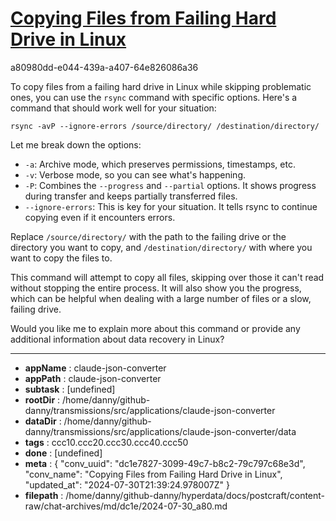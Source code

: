 # [Copying Files from Failing Hard Drive in Linux](https://claude.ai/chat/dc1e7827-3099-49c7-b8c2-79c797c68e3d)

a80980dd-e044-439a-a407-64e826086a36

 To copy files from a failing hard drive in Linux while skipping problematic ones, you can use the `rsync` command with specific options. Here's a command that should work well for your situation:

```
rsync -avP --ignore-errors /source/directory/ /destination/directory/
```

Let me break down the options:

- `-a`: Archive mode, which preserves permissions, timestamps, etc.
- `-v`: Verbose mode, so you can see what's happening.
- `-P`: Combines the `--progress` and `--partial` options. It shows progress during transfer and keeps partially transferred files.
- `--ignore-errors`: This is key for your situation. It tells rsync to continue copying even if it encounters errors.

Replace `/source/directory/` with the path to the failing drive or the directory you want to copy, and `/destination/directory/` with where you want to copy the files to.

This command will attempt to copy all files, skipping over those it can't read without stopping the entire process. It will also show you the progress, which can be helpful when dealing with a large number of files or a slow, failing drive.

Would you like me to explain more about this command or provide any additional information about data recovery in Linux?

---

* **appName** : claude-json-converter
* **appPath** : claude-json-converter
* **subtask** : [undefined]
* **rootDir** : /home/danny/github-danny/transmissions/src/applications/claude-json-converter
* **dataDir** : /home/danny/github-danny/transmissions/src/applications/claude-json-converter/data
* **tags** : ccc10.ccc20.ccc30.ccc40.ccc50
* **done** : [undefined]
* **meta** : {
  "conv_uuid": "dc1e7827-3099-49c7-b8c2-79c797c68e3d",
  "conv_name": "Copying Files from Failing Hard Drive in Linux",
  "updated_at": "2024-07-30T21:39:24.978007Z"
}
* **filepath** : /home/danny/github-danny/hyperdata/docs/postcraft/content-raw/chat-archives/md/dc1e/2024-07-30_a80.md